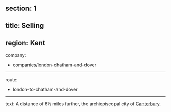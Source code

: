 section: 1
----
title: Selling
----
region: Kent
----
company:
- companies/london-chatham-and-dover
----
route:
- london-to-chatham-and-dover
----
text: A distance of 6½ miles further, the archiepiscopal city of [Canterbury](/stations/canterbury).
